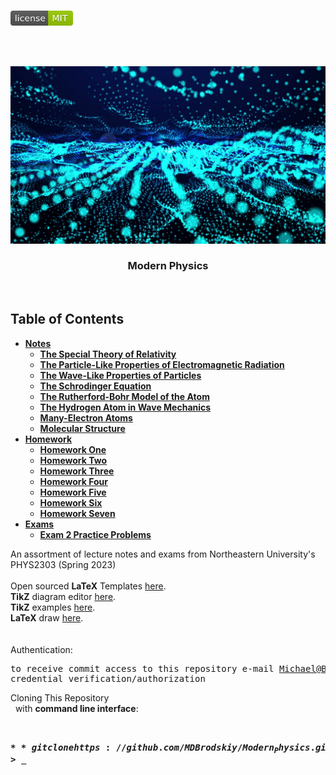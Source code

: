 <!-- PROJECT LOGO -->
<br />
<p align="left">
  <a href="https://github.com/MDBrodskiy/Modern_Physics/tree/master/LICENSE">
    <img src="images/LicenseImage.svg" alt="license" width="100" height="24"></a>
</p>
<br/>
<br/>

<!-- BACKGROUND & TITLE -->
<p align="center">
  <a href="https://github.com/MDBrodskiy/Modern_Physics">
    <img src="images/background.png" alt="background">
  </a>
  <h3 align="center">Modern Physics</h3>
<br />
</p>

<!-- TABLE OF CONTENTS -->
## Table of Contents

* [**Notes**](https://github.com/MDBrodskiy/Modern_Physics/tree/master/Notes/)
    * [**The Special Theory of Relativity**](https://github.com/MDBrodskiy/Modern_Physics/tree/master/Notes/Section1.pdf)
    * [**The Particle-Like Properties of Electromagnetic Radiation**](https://github.com/MDBrodskiy/Modern_Physics/tree/master/Notes/Section2.pdf)
    * [**The Wave-Like Properties of Particles**](https://github.com/MDBrodskiy/Modern_Physics/tree/master/Notes/Section3.pdf)
    * [**The Schrodinger Equation**](https://github.com/MDBrodskiy/Modern_Physics/tree/master/Notes/Section4.pdf)
    * [**The Rutherford-Bohr Model of the Atom**](https://github.com/MDBrodskiy/Modern_Physics/tree/master/Notes/Section5.pdf)
    * [**The Hydrogen Atom in Wave Mechanics**](https://github.com/MDBrodskiy/Modern_Physics/tree/master/Notes/Section6.pdf)
    * [**Many-Electron Atoms**](https://github.com/MDBrodskiy/Modern_Physics/tree/master/Notes/Section7.pdf)
    * [**Molecular Structure**](https://github.com/MDBrodskiy/Modern_Physics/tree/master/Notes/Section8.pdf)
* [**Homework**](https://github.com/MDBrodskiy/Modern_Physics/tree/master/Homework/)
    * [**Homework One**](https://github.com/MDBrodskiy/Modern_Physics/tree/master/Homework/Homework1.pdf)
    * [**Homework Two**](https://github.com/MDBrodskiy/Modern_Physics/tree/master/Homework/Homework2.pdf)
    * [**Homework Three**](https://github.com/MDBrodskiy/Modern_Physics/tree/master/Homework/Homework3.pdf)
    * [**Homework Four**](https://github.com/MDBrodskiy/Modern_Physics/tree/master/Homework/Homework4.pdf)
    * [**Homework Five**](https://github.com/MDBrodskiy/Modern_Physics/tree/master/Homework/Homework5.pdf)
    * [**Homework Six**](https://github.com/MDBrodskiy/Modern_Physics/tree/master/Homework/Homework6.pdf)
    * [**Homework Seven**](https://github.com/MDBrodskiy/Modern_Physics/tree/master/Homework/Homework7.pdf)
* [**Exams**](https://github.com/MDBrodskiy/Modern_Physics/tree/master/Exams/)
    * [**Exam 2 Practice Problems**](https://github.com/MDBrodskiy/Modern_Physics/tree/master/Exams/Exam2Practice.pdf)

<!--
  * [**Chapter 1**](#Notes/Chapter\ 1)
* [**Exams**](#Exams)
* [**Projects**](#Projects)
-->


An assortment of lecture notes and exams from Northeastern University's PHYS2303 (Spring 2023)
<br/> <br/> 
Open sourced **LaTeX** Templates [here](https://www.latextemplates.com/).
<br/>
**TikZ** diagram editor [here](https://www.mathcha.io/editor).
<br/>
**TikZ** examples [here](https://www.texample.net/tikz/example).
<br/>
**LaTeX** draw [here](https://www.latexdraw.com/).
<br/> <br/> <br/>
Authentication:   
    <pre>to receive commit access to this repository e-mail Michael@Brodskiy.com for credential verification/authorization</pre>

Cloning This Repository
</br>&nbsp;&nbsp;with **command line interface**:
    <pre>    
    **$** git clone https://github.com/MDBrodskiy/Modern_Physics.git    
    **$** **>**  **_**
    </pre>
